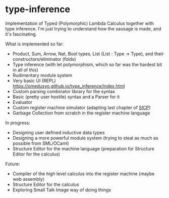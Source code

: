 # type-inference
Implementation of Typed (Polymorphic) Lambda Calculus together with type inference. I'm just trying to understand how the sausage is made, and it's fascinating.

What is implemented so far:
* Product, Sum, Arrow, Nat, Bool types, List (List : Type -> Type), and their constructors/eliminator (folds)
* Type inference (with let polymorphism, which so far was the hardest bit in all of this)
* Rudimentary module system
* Very basic UI (REPL) <https://omedusyo.github.io/type_inference/index.html>
* Custom parsing combinator library for the syntax
* Basic (pretty user hostile) syntax and a Parser for it
* Evaluator
* Custom register machine simulator (adapting last chapter of [SICP](https://mitpress.mit.edu/sites/default/files/sicp/full-text/book/book.html))
* Garbage Collection from scratch in the register machine language

In progress:
* Designing user defined inductive data types
* Designing a more powerful module system (trying to steal as much as possible from SML/OCaml)
* Structure Editor for the machine language (preparation for Structure Editor for the calculus)

Future:
* Compiler of the high level calculus into the register machine (maybe web assembly)
* Structure Editor for the calculus
* Exploring Small Talk Image way of doing things

